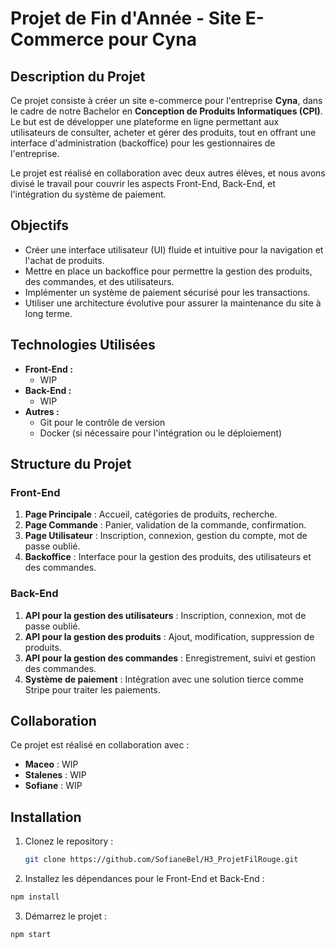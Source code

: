 # Projet de Fin d'Année - Site E-Commerce pour Cyna

## Description du Projet

Ce projet consiste à créer un site e-commerce pour l'entreprise **Cyna**, dans le cadre de notre Bachelor en **Conception de Produits Informatiques (CPI)**. Le but est de développer une plateforme en ligne permettant aux utilisateurs de consulter, acheter et gérer des produits, tout en offrant une interface d'administration (backoffice) pour les gestionnaires de l'entreprise.

Le projet est réalisé en collaboration avec deux autres élèves, et nous avons divisé le travail pour couvrir les aspects Front-End, Back-End, et l'intégration du système de paiement.

## Objectifs

- Créer une interface utilisateur (UI) fluide et intuitive pour la navigation et l'achat de produits.
- Mettre en place un backoffice pour permettre la gestion des produits, des commandes, et des utilisateurs.
- Implémenter un système de paiement sécurisé pour les transactions.
- Utiliser une architecture évolutive pour assurer la maintenance du site à long terme.

## Technologies Utilisées

- **Front-End :**
  - WIP
- **Back-End :**
  - WIP
- **Autres :**
  - Git pour le contrôle de version
  - Docker (si nécessaire pour l'intégration ou le déploiement)

## Structure du Projet

### Front-End

1. **Page Principale** : Accueil, catégories de produits, recherche.
2. **Page Commande** : Panier, validation de la commande, confirmation.
3. **Page Utilisateur** : Inscription, connexion, gestion du compte, mot de passe oublié.
4. **Backoffice** : Interface pour la gestion des produits, des utilisateurs et des commandes.

### Back-End

1. **API pour la gestion des utilisateurs** : Inscription, connexion, mot de passe oublié.
2. **API pour la gestion des produits** : Ajout, modification, suppression de produits.
3. **API pour la gestion des commandes** : Enregistrement, suivi et gestion des commandes.
4. **Système de paiement** : Intégration avec une solution tierce comme Stripe pour traiter les paiements.

## Collaboration

Ce projet est réalisé en collaboration avec :

- **Maceo** : WIP
- **Stalenes** : WIP
- **Sofiane** : WIP

## Installation

1. Clonez le repository :
   ```bash
   git clone https://github.com/SofianeBel/H3_ProjetFilRouge.git
   ```

2. Installez les dépendances pour le Front-End et Back-End :

```bash
npm install
```

3. Démarrez le projet :

```bash
npm start
```
